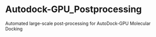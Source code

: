 # Autodock-GPU_Postprocessing
Automated large-scale post-processing for AutoDock-GPU Molecular Docking
